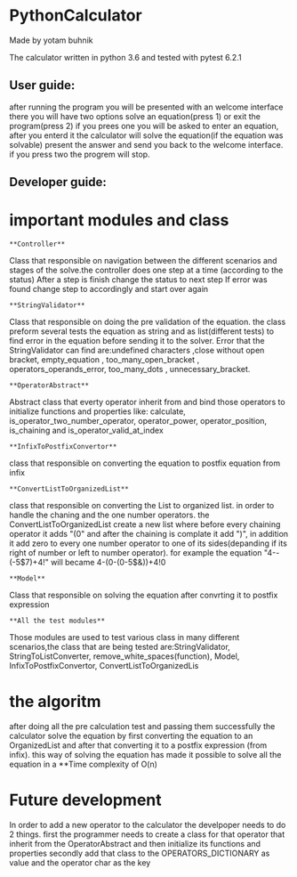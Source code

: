 # PythonCalculator

Made  by yotam buhnik

The calculator written in python 3.6 and tested with pytest 6.2.1

## User guide:

after running the program you will be presented with an welcome interface there you will have two options solve an equation(press 1) or exit the program(press 2)
if you prees one you will be asked to enter an equation, after you enterd it the calculator will solve the equation(if the equation was solvable) present the answer
and send you back to the welcome interface.
if you press two the progrem will stop.

## Developer guide:

# important modules and class

	**Controller**
Class that responsible on navigation between the different scenarios and stages of the solve.the controller does one step at a time (according to the status)
After a step is finish change the status to next step
If error was found change step to accordingly and start over again

	**StringValidator**
Class that responsible on doing the pre validation of the equation.
the class preform several tests the equation as string and as list(different tests) to find error in the equation before sending it to the solver.
Error that the StringValidator can find are:undefined characters ,close without open bracket, empty_equation , too_many_open_bracket , operators_operands_error,
too_many_dots ,  unnecessary_bracket.

	**OperatorAbstract** 
Abstract class that everty operator inherit from and bind those operators to initialize functions and properties like: calculate, is_operator_two_number_operator,
operator_power, operator_position, is_chaining and is_operator_valid_at_index


	**InfixToPostfixConvertor**
class that responsible on converting the equation to postfix equation from infix

	**ConvertListToOrganizedList**
class that responsible on converting the List to organized list. in order to handle the chaning and the one number operators.
the ConvertListToOrganizedList create a new list where before every chaining operator it adds "(0" and after the chaining is complate it add ")", in addition it add zero to every one number operator to one of its sides(depanding if its right of number or left to number operator).
for example the equation "4--(-5$7)+4!" will became 4-(0-(0-5$&))+4!0


	**Model**
Class that responsible on solving the equation after convrting it to postfix expression

	**All the test modules**
Those modules are used to test various class in many different scenarios,the class that are being tested are:StringValidator, StringToListConverter, remove_white_spaces(function), Model, InfixToPostfixConvertor, ConvertListToOrganizedLis


# the algoritm

after doing all the pre calculation test and passing them successfully the calculator solve the equation by first converting the equation to an OrganizedList and after that converting it to a postfix expression (from infix).
this way of solving the equation has made it possible to solve all the equation in a **Time complexity of O(n)

# Future development

In order to add a new operator to the calculator the develpoper needs to do 2 things.
first the programmer needs to create a class for that operator that inherit from the OperatorAbstract and then
initialize its functions and properties 
secondly add that class to the OPERATORS_DICTIONARY as value and the operator char as the key 
